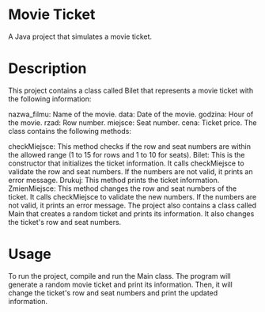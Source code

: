 # Movie Ticket
A Java project that simulates a movie ticket.

# Description
This project contains a class called Bilet that represents a movie ticket with the following information:

nazwa_filmu: Name of the movie.
data: Date of the movie.
godzina: Hour of the movie.
rzad: Row number.
miejsce: Seat number.
cena: Ticket price.
The class contains the following methods:

checkMiejsce: This method checks if the row and seat numbers are within the allowed range (1 to 15 for rows and 1 to 10 for seats).
Bilet: This is the constructor that initializes the ticket information. It calls checkMiejsce to validate the row and seat numbers. If the numbers are not valid, it prints an error message.
Drukuj: This method prints the ticket information.
ZmienMiejsce: This method changes the row and seat numbers of the ticket. It calls checkMiejsce to validate the new numbers. If the numbers are not valid, it prints an error message.
The project also contains a class called Main that creates a random ticket and prints its information. It also changes the ticket's row and seat numbers.

# Usage
To run the project, compile and run the Main class. The program will generate a random movie ticket and print its information. Then, it will change the ticket's row and seat numbers and print the updated information.